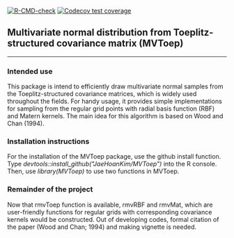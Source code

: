 <!-- badges: start -->
  [![R-CMD-check](https://github.com/JaeHoanKim/MVToep/actions/workflows/R-CMD-check.yaml/badge.svg)](https://github.com/JaeHoanKim/MVToep/actions/workflows/R-CMD-check.yaml)
[![Codecov test coverage](https://codecov.io/gh/JaeHoanKim/MVToep/branch/master/graph/badge.svg)](https://app.codecov.io/gh/JaeHoanKim/MVToep?branch=master)
<!-- badges: end -->

## Multivariate normal distribution from Toeplitz-structured covariance matrix (MVToep)
------------------------------------------------------------------------

### Intended use

This package is intend to efficiently draw multivariate normal samples from the Toeplitz-structured covariance matrices, which is widely used throughout the fields. For handy usage, it provides simple implementations for sampling from the regular grid points with radial basis function (RBF) and Matern kernels. The main idea for this algorithm is based on Wood and Chan (1994).

### Installation instructions

For the installation of the MVToep package, use the github install function. Type *devtools::install_github("JaeHoanKim/MVToep")* into the R console. Then, use *library(MVToep)* to use two functions in MVToep.

### Remainder of the project

Now that rmvToep function is available, rmvRBF and rmvMat, which are user-friendly functions for regular grids with corresponding covariance kernels would be constructed. Out of developing codes, formal citation of the paper (Wood and Chan; 1994) and making vignette is needed.

